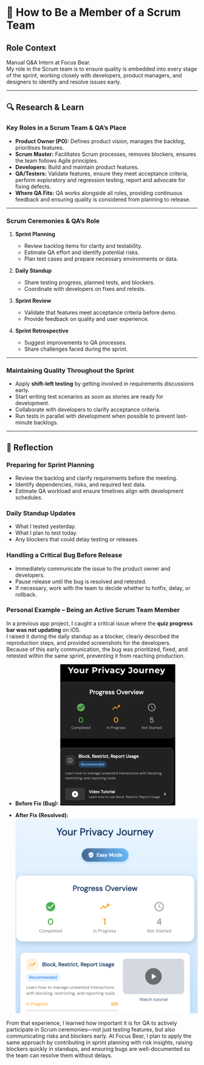 # 🤝 How to Be a Member of a Scrum Team

## Role Context

Manual Q&A Intern at Focus Bear.  
My role in the Scrum team is to ensure quality is embedded into every stage of the sprint, working closely with developers, product managers, and designers to identify and resolve issues early.

---

## 🔍 Research & Learn

### Key Roles in a Scrum Team & QA’s Place

- **Product Owner (PO):** Defines product vision, manages the backlog, prioritises features.
- **Scrum Master:** Facilitates Scrum processes, removes blockers, ensures the team follows Agile principles.
- **Developers:** Build and maintain product features.
- **QA/Testers:** Validate features, ensure they meet acceptance criteria, perform exploratory and regression testing, report and advocate for fixing defects.
- **Where QA Fits:** QA works alongside all roles, providing continuous feedback and ensuring quality is considered from planning to release.

---

### Scrum Ceremonies & QA’s Role

1. **Sprint Planning**

   - Review backlog items for clarity and testability.
   - Estimate QA effort and identify potential risks.
   - Plan test cases and prepare necessary environments or data.

2. **Daily Standup**

   - Share testing progress, planned tests, and blockers.
   - Coordinate with developers on fixes and retests.

3. **Sprint Review**

   - Validate that features meet acceptance criteria before demo.
   - Provide feedback on quality and user experience.

4. **Sprint Retrospective**
   - Suggest improvements to QA processes.
   - Share challenges faced during the sprint.

---

### Maintaining Quality Throughout the Sprint

- Apply **shift-left testing** by getting involved in requirements discussions early.
- Start writing test scenarios as soon as stories are ready for development.
- Collaborate with developers to clarify acceptance criteria.
- Run tests in parallel with development when possible to prevent last-minute backlogs.

---

## 📝 Reflection

### Preparing for Sprint Planning

- Review the backlog and clarify requirements before the meeting.
- Identify dependencies, risks, and required test data.
- Estimate QA workload and ensure timelines align with development schedules.

### Daily Standup Updates

- What I tested yesterday.
- What I plan to test today.
- Any blockers that could delay testing or releases.

### Handling a Critical Bug Before Release

- Immediately communicate the issue to the product owner and developers.
- Pause release until the bug is resolved and retested.
- If necessary, work with the team to decide whether to hotfix, delay, or rollback.

### Personal Example – Being an Active Scrum Team Member

In a previous app project, I caught a critical issue where the **quiz progress bar was not updating** on iOS.  
I raised it during the daily standup as a blocker, clearly described the reproduction steps, and provided screenshots for the developers.  
Because of this early communication, the bug was prioritized, fixed, and retested within the same sprint, preventing it from reaching production.

- **Before Fix (Bug):**
  ![alt text](image-1.png)

- **After Fix (Resolved):**
  ![alt text](image-2.png)

From that experience, I learned how important it is for QA to actively participate in Scrum ceremonies—not just testing features, but also communicating risks and blockers early. At Focus Bear, I plan to apply the same approach by contributing in sprint planning with risk insights, raising blockers quickly in standups, and ensuring bugs are well-documented so the team can resolve them without delays.
